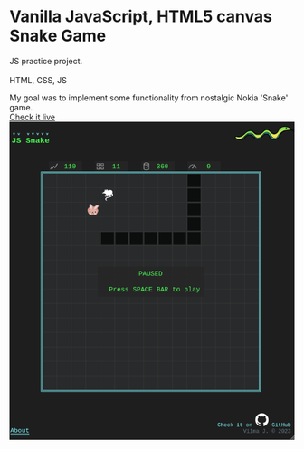 # Vanilla JavaScript, HTML5 canvas Snake Game 
JS practice project.<br>
<br>
HTML, CSS, JS <br>

My goal was to implement some functionality from
                nostalgic
                Nokia 'Snake' game.
<br>
[Check it live](https://snake.codevivi.com/)
<br>
![alt screenshot](resources/screenshot.png)
